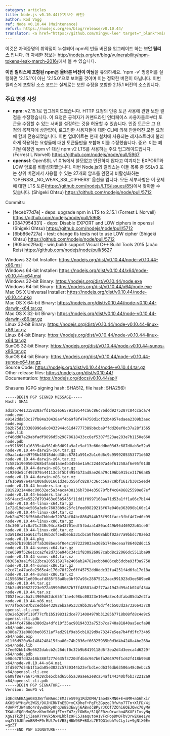 ```yaml
---
category: articles
title: Node.js v0.10.44(유지보수 버전)
author: Rod Vagg
ref: Node v0.10.44 (Maintenance)
refurl: https://nodejs.org/en/blog/release/v0.10.44/
translator: <a href="https://github.com/mingyu-lee" target="_blank">mingyu-lee</a>
---
```


<!--
**This is a security release**, upgrading the bundled version of npm due to a credentials leak vulnerability. Further
information can be found in our post: http://nodejs.org/en/blog/vulnerability/npm-tokens-leak-march-2016/

Please note that **the version of npm included in this release does not have the correct version string**. As such
executing 'npm -v' will report '2.15.0' rather than '2.15.1', which is incorrect. The source code included in this release is
in fact the source for '2.15.1', including the security fix.
-->

이것은 자격증명의 취약점이 누설되어 npm의 번들 버전을 업그레이드 하는 **보안 릴리스** 입니다. 더 자세한 정보는
<http://nodejs.org/en/blog/vulnerability/npm-tokens-leak-march-2016/>에서 볼 수 있습니다.

**이번 릴리스에 포함된 npm은 올바른 버전이 아님**을 유의하세요.
'npm -v' 명령어를 실행하면 '2.15.1'이 아닌 '2.15.0'으로 보여줄 것이며 이는 정확한 버전이 아닙니다.
이번 릴리스에 포함된 소스 코드는 실제로는 보안 수정을 포함한 2.15.1 버전의 소스입니다.

<!--
### Notable changes:
-->

### 주요 변경 사항

<!--
* **npm**: Upgrade to v2.15.1. Fixes a security flaw in the use of authentication tokens in HTTP requests that would
allow an attacker to set up a server that could collect tokens from users of the command-line interface.
Authentication tokens have previously been sent with every request made by the CLI for logged-in users,
regardless of the destination of the request. This update fixes this by only including those tokens for requests
made against the registry or registries used for the current install. IMPORTANT: This is a major upgrade to npm v2
LTS from the previously deprecated npm v1. (Forrest L Norvell) https://github.com/nodejs/node/pull/5967
* **openssl**: OpenSSL v1.0.1s disables the EXPORT and LOW ciphers as they are obsolete and not considered safe.
This release of Node.js turns on 'OPENSSL_NO_WEAK_SSL_CIPHERS' to fully disable the 27 ciphers included in these lists
which can be used in SSLv3 and higher. Full details can be found in our LTS discussion on the matter
(https://github.com/nodejs/LTS/issues/85). (Shigeki Ohtsu) https://github.com/nodejs/node/pull/5712
-->
* **npm**: v2.15.1로 업그레이드했습니다. HTTP 요청의 인증 토큰 사용에 관한 보안 결점을 수정했습니다.
이 요청은 공격자가 커맨드라인 인터페이스 사용자들로부터 토큰을 수집할 수 있는 서버를 설정하는 것을 허용할 수 있습니다.
인증 토큰은 그 요청의 목적지에 상관없이, 로그인한 사용자들에 대한 CLI에 의해 만들어진 모든 요청에 함께 전송되었습니다.
이번 업데이트는 현재 설치에 사용되는 레지스트리에 불리하게 작용하는 요청들에 대한 토큰들만을 포함해 이를 수정했습니다.
중요: 이는 폐기될 예정인 npm v1 대신 npm v2 LTS를 사용하는 주요 업그레이드입니다. (Forrest L Norvell) <https://github.com/nodejs/node/pull/5967>
* **openssl**: OpenSSL v1.0.1s에서 쓸모없고 안전하지 않다고 여겨지는 EXPORT와 LOW 암호를 비활성화했습니다.
이번 Node.js의 릴리스는 이들 목록 중 SSLv3 또는 상위 버전에서 사용될 수 있는 27개의 암호를 완전히 비활성화하는
'OPENSSL_NO_WEAK_SSL_CIPHERS' 옵션을 켭니다.
모든 세부사항은 이 문제에 대한 LTS 토론(<https://github.com/nodejs/LTS/issues/85>)에서 찾아볼 수 있습니다.
(Shigeki Ohtsu) <https://github.com/nodejs/node/pull/5712>

Commits:

* [feceb77d7e] - deps: upgrade npm in LTS to 2.15.1 (Forrest L Norvell) https://github.com/nodejs/node/pull/5968
* [0847954331] - deps: Disable EXPORT and LOW ciphers in openssl (Shigeki Ohtsu) https://github.com/nodejs/node/pull/5712
* [6bb86e727a] - test: change tls tests not to use LOW cipher (Shigeki Ohtsu) https://github.com/nodejs/node/pull/5712
* [905bec29ad] - win,build: support Visual C++ Build Tools 2015 (João Reis) https://github.com/nodejs/node/pull/5627

Windows 32-bit Installer: https://nodejs.org/dist/v0.10.44/node-v0.10.44-x86.msi<br>
Windows 64-bit Installer: https://nodejs.org/dist/v0.10.44/x64/node-v0.10.44-x64.msi<br>
Windows 32-bit Binary: https://nodejs.org/dist/v0.10.44/node.exe<br>
Windows 64-bit Binary: https://nodejs.org/dist/v0.10.44/x64/node.exe<br>
Mac OS X Universal Installer: https://nodejs.org/dist/v0.10.44/node-v0.10.44.pkg<br>
Mac OS X 64-bit Binary: https://nodejs.org/dist/v0.10.44/node-v0.10.44-darwin-x64.tar.gz<br>
Mac OS X 32-bit Binary: https://nodejs.org/dist/v0.10.44/node-v0.10.44-darwin-x86.tar.gz<br>
Linux 32-bit Binary: https://nodejs.org/dist/v0.10.44/node-v0.10.44-linux-x86.tar.gz<br>
Linux 64-bit Binary: https://nodejs.org/dist/v0.10.44/node-v0.10.44-linux-x64.tar.gz<br>
SunOS 32-bit Binary: https://nodejs.org/dist/v0.10.44/node-v0.10.44-sunos-x86.tar.gz<br>
SunOS 64-bit Binary: https://nodejs.org/dist/v0.10.44/node-v0.10.44-sunos-x64.tar.gz<br>
Source Code: https://nodejs.org/dist/v0.10.44/node-v0.10.44.tar.gz<br>
Other release files: https://nodejs.org/dist/v0.10.44/<br>
Documentation: https://nodejs.org/docs/v0.10.44/api/

Shasums (GPG signing hash: SHA512, file hash: SHA256):

```
-----BEGIN PGP SIGNED MESSAGE-----
Hash: SHA1

ad1ab74e1315828a7fd1452e565791a0544ca6c86c76ddd9275287c84ccaca74  node.exe
e9142dda53c17fb84a30438a4f4b69f8f474750d1cf32b4057edaea2309b3aec  node.exp
5b2b75d133380996a6c0433944c61d47777389bbcba9ffdd20ef0c37a28f1565  node.lib
cf46dd07a29abfadf9096d5b29878618433cc6ef5307f523ae283e7b1150e660  node.pdb
cc9916991a16395c4a561db6d091a9a1e9af13e66dddbd03d3c687d0ab3e52a9  node-v0.10.44-darwin-x64.tar.gz
d9aa4cdae49798b45818ddcd38cc8781a591e2b1c6d6c9c9599205353771d602  node-v0.10.44-darwin-x64.tar.xz
7c582b190050d268b4fa4d1a4e4b3456be1a9c224407a4ef61258af6e95f01d8  node-v0.10.44-darwin-x86.tar.gz
e1920de5cf492079a44113c5f5bf4954b73ad8ae26a79c196bb915ce31766a85  node-v0.10.44-darwin-x86.tar.xz
1f61b9a97e4a4100ad601661d3e53556fc8287c36cc56a7c9bf1617b30c5eed4  node-v0.10.44-headers.tar.gz
28192921448ec80632ec5a34aca438136b7384e35878fbf4c8486825590e67ef  node-v0.10.44-headers.tar.xz
b5f4acc54e5527d793463e05b5435f11dd1f0997168aa71d53a1ff1a06c7b144  node-v0.10.44-linux-x64.tar.gz
1c72d19eb4c505a3e6c76038b9c25fc1fee09829215f67e040e363996b160c14  node-v0.10.44-linux-x64.tar.xz
8eb2b47928f56b0a7bbbde72074af84bc8864544b75f991facc3fbf4d7ed0c99  node-v0.10.44-linux-x86.tar.gz
45c300fafc8a71c240c94ca8b43701edf5fbdaa1d80ac449b96d46922b61ce0f  node-v0.10.44-linux-x86.tar.xz
53a918e31ea61cf5106b3cfcedbe5b331cbca0f6508abbf02a77a9bbdc78aeb3  node-v0.10.44.pkg
ee2867b193b53ffab308bea6f0e4c197222903ae308b1748eceaa786402d6c15  node-v0.10.44-sunos-x64.tar.gz
3ce6599f526e1cca2fe2d736e946c34c1f830926987cabd8c22066dc5511ba99  node-v0.10.44-sunos-x64.tar.xz
0b385a3aa1f9122bca205515917a2406ab24782ecbbb886ceb5dcba93f3a9758  node-v0.10.44-sunos-x86.tar.gz
c2cd71e47ac8e2565e4c176e78f22c6ff45752dd0ddc32fa4251f4d6fa17d18a  node-v0.10.44-sunos-x86.tar.xz
4155639d71e690cafd885f58a8be3bf97a93c28875212aac991923d3ee589be8  node-v0.10.44.tar.gz
25b2cd910822723e972a3990d5687b7ff48581ad2f77aa1942d99a1b024f434a  node-v0.10.44.tar.xz
7052fecac6a3c4969d62dc655f1ae4c98bc00323e16e9a3ec4dfabd85da2e2fa  node-v0.10.44-x86.msi
977af6c6b87b2cedbbe43292eb2a9533c9bb385af0d7f4cb503d2a73266437c8  openssl-cli.exe
83e2e5209f110f77cfb1b5198312dce7714084979b31285b7718b08fd8c4e9c5  openssl-cli.pdb
e1044fc4768ea380d2a4dfd10f35ac90194333a753b7ca740a81840aa5ecfa98  x64/node.exe
a386a731e0880be60531af7ad291f9ab5cb1829d9a73247e5ee7b4fd5fc734b5  x64/node.exp
d11f6d920a9a1484248415fba80c74b2836ef66325935b0d3d4b4248a4be268a  x64/node.lib
47ee02bb149e6622dabcb2c26dcf0c32b9b8419118d6f3ea2d4d3eeca4d6229f  x64/node.pdb
b98c678fdd2a18b380f277d635f3720df4b4c967b6fa204979f1c62f418b9940  x64/node-v0.10.44-x64.msi
3fd5077d54b1f1ada05e3022c5730344b22efbd1ecd63f6db63506a48c0ebcc5  x64/openssl-cli.exe
6a08f8e77a6754938cbe5cbad656b5a39aae62e8ca54af144340bf6b372212a9  x64/openssl-cli.pdb
-----BEGIN PGP SIGNATURE-----
Version: GnuPG v1

iQEcBAEBAgAGBQJW/fmNAAoJEMJzeS99g1Rd2OMH/1ao48kMN6+E+mMR+aG6hxir
AKUSHVYHqVt2WG5/9XJHCRNTnE5D+xCX9heF+PgFtZGpzoJRfwho7TTn+XlFD/4i
4UAPPfJW4mOo4rdywQ6Ry8hqJnBS3Ewyj6ABvdcBPyrJCQf7ZOhi6QEJQwx70yMA
TKWUaEQGhMmQB+zKhmfWuVjFIv+ZW7z/fOW6v/51QGF0zuOrwcboABXUFiIxsyNq
XgG1TkZhj1jZeaR7YAyk5NxMLhblz9FC5JaaqutoA1VFcPopDMOFbV3rwZKWe1yo
wqJYf6JKhenBRM+P9rRUl7wlVBSjHBW9SP+BOzL7ETQG1ebhYsCLytz+9gNtX0E=
=gzZT
-----END PGP SIGNATURE-----

```
